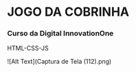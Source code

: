 <h1>JOGO DA COBRINHA</h1>
<h3>Curso da Digital InnovationOne</h3>

HTML-CSS-JS

![Alt Text](Captura de Tela (112).png)